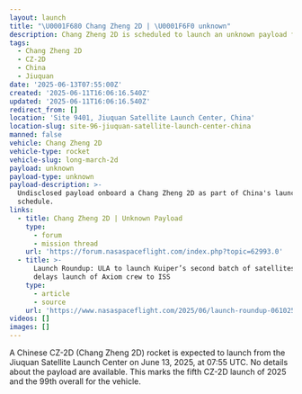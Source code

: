 ```yaml
---
layout: launch
title: "\U0001F680 Chang Zheng 2D | \U0001F6F0 unknown"
description: Chang Zheng 2D is scheduled to launch an unknown payload from Jiuquan.
tags:
  - Chang Zheng 2D
  - CZ-2D
  - China
  - Jiuquan
date: '2025-06-13T07:55:00Z'
created: '2025-06-11T16:06:16.540Z'
updated: '2025-06-11T16:06:16.540Z'
redirect_from: []
location: 'Site 9401, Jiuquan Satellite Launch Center, China'
location-slug: site-96-jiuquan-satellite-launch-center-china
manned: false
vehicle: Chang Zheng 2D
vehicle-type: rocket
vehicle-slug: long-march-2d
payload: unknown
payload-type: unknown
payload-description: >-
  Undisclosed payload onboard a Chang Zheng 2D as part of China's launch
  schedule.
links:
  - title: Chang Zheng 2D | Unknown Payload
    type:
      - forum
      - mission thread
    url: 'https://forum.nasaspaceflight.com/index.php?topic=62993.0'
  - title: >-
      Launch Roundup: ULA to launch Kuiper’s second batch of satellites, SpaceX
      delays launch of Axiom crew to ISS
    type:
      - article
      - source
    url: 'https://www.nasaspaceflight.com/2025/06/launch-roundup-061025/'
videos: []
images: []
---
```

A Chinese CZ-2D (Chang Zheng 2D) rocket is expected to launch from the Jiuquan Satellite Launch Center on June 13, 2025, at 07:55 UTC. No details about the payload are available. This marks the fifth CZ-2D launch of 2025 and the 99th overall for the vehicle.

